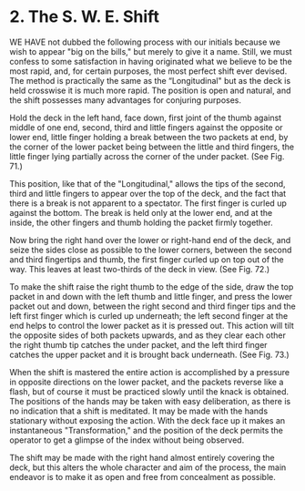 # 2. The S. W. E. Shift

WE HAVE not dubbed the following process with our initials because we wish to appear "big on the bills," but merely to give it a name. Still, we must confess to some satisfaction in having originated what we believe to be the most rapid, and, for certain purposes, the most perfect shift ever devised. The method is practically the same as the “Longitudinal" but as the deck is held crosswise it is much more rapid. The position is open and natural, and the shift possesses many advantages for conjuring purposes.

Hold the deck in the left hand, face down, first joint of the thumb against middle of one end, second, third and little fingers against the opposite or lower end, little finger holding a break between the two packets at end, by the corner of the lower packet being between the little and third fingers, the little finger lying partially across the corner of the under packet. (See Fig. 71.)

This position, like that of the "Longitudinal," allows the tips of the second, third and little fingers to appear over the top of the deck, and the fact that there is a break is not apparent to a spectator. The first finger is curled up against the bottom. The break is held only at the lower end, and at the inside, the other fingers and thumb holding the packet firmly together.

Now bring the right hand over the lower or right-hand end of the deck, and seize the sides close as possible to the lower corners, between the second and third fingertips and thumb, the first finger curled up on top out of the way. This leaves at least two-thirds of the deck in view. (See Fig. 72.)

To make the shift raise the right thumb to the edge of the side, draw the top packet in and down with the left thumb and little finger, and press the lower packet out and down, between the right second and third finger tips and the left first finger which is curled up underneath; the left second finger at the end helps to control the lower packet as it is pressed out. This action will tilt the opposite sides of both packets upwards, and as they clear each other the right thumb tip catches the under packet, and the left third finger catches the upper packet and it is brought back underneath. (See Fig. 73.)

When the shift is mastered the entire action is accomplished by a pressure in opposite directions on the lower packet, and the packets reverse like a flash, but of course it must be practiced slowly until the knack is obtained. The positions of the hands may be taken with easy deliberation, as there is no indication that a shift is meditated. It may be made with the hands stationary without exposing the action. With the deck face up it makes an instantaneous "Transformation," and the position of the deck permits the operator to get a glimpse of the index without being observed.

The shift may be made with the right hand almost entirely covering the deck, but this alters the whole character and aim of the process, the main endeavor is to make it as open and free from concealment as possible.
